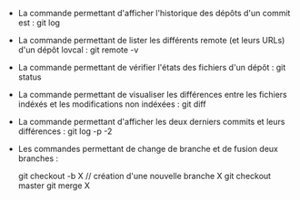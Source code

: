 - La commande permettant d'afficher l'historique des dépôts d'un commit est : 
	git log

- La commande permettant de lister les différents remote (et leurs URLs) d'un dépôt lovcal :
	git remote -v

- La commande permettant de vérifier l'états des fichiers d'un dépôt :
	git status

- La commande permettant de visualiser les différences entre les fichiers indéxés et les modifications non indéxées :
	git diff

- La commande permettant d'afficher les deux derniers commits et leurs différences :
	git log -p -2

- Les commandes permettant de change de branche et de fusion deux branches :

	git checkout -b X    // création d'une nouvelle branche X
	git checkout master
	git merge X
	
